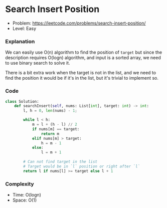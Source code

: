 # Search Insert Position

- Problem: https://leetcode.com/problems/search-insert-position/
- Level: Easy

### Explanation

We can easily use O(n) algorithm to find the position of `target` but since the description requires O(logn) algorithm, and input is a sorted array, we need to use binary search to  solve it.

There is a bit extra work when the target is not in the list, and we need to find the position it would be if it's in the list, but it's trivial to implement so.

### Code

```python
class Solution:
    def searchInsert(self, nums: List[int], target: int) -> int:
        l, h = 0, len(nums) - 1;

        while l < h:
            m = l + (h - l) // 2
            if nums[m] == target:
                return m
            elif nums[m] > target:
                h = m - 1
            else:
                l = m + 1
        
        # Can not find target in the list
        # Target would be in `l` position or right after `l`
        return l if nums[l] >= target else l + 1
```

### Complexity

- Time: O(logn)
- Space: O(1)
